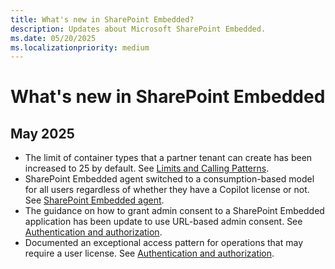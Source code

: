 ```yaml
---
title: What's new in SharePoint Embedded?
description: Updates about Microsoft SharePoint Embedded.
ms.date: 05/20/2025
ms.localizationpriority: medium
---
```


# What's new in SharePoint Embedded

## May 2025

- The limit of container types that a partner tenant can create has been increased to 25 by default. See [Limits and Calling Patterns](./development/limits-calling.md#size-limits).
- SharePoint Embedded agent switched to a consumption-based model for all users regardless of whether they have a Copilot license or not. See [SharePoint Embedded agent](./development/declarative-agent/spe-da2.md).
- The guidance on how to grant admin consent to a SharePoint Embedded application has been update to use URL-based admin consent. See [Authentication and authorization](./development/auth.md#whats-next).
- Documented an exceptional access pattern for operations that may require a user license. See [Authentication and authorization](./development/auth.md#operations-that-require-a-user-license).
